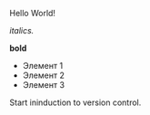 Hello World!

*italics.*

**bold**

* Элемент 1
* Элемент 2
* Элемент 3

Start ininduction to version control.